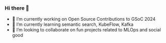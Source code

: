 ### Hi there 👋

- 🔭 I’m currently working on Open Source Contributions to GSoC 2024
- 🌱 I’m currently learning semantic search, KubeFlow, Kafka
- 👯 I’m looking to collaborate on fun projects related to MLOps and social good

